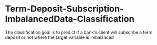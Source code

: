 # Term-Deposit-Subscription-ImbalancedData-Classification
The classification goal is to predict if a bank's client will subscribe a term deposit or not where the target variable is imbalanced
